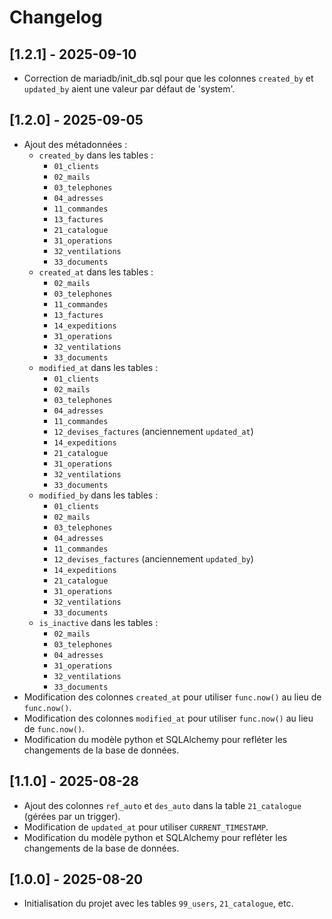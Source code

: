 # Changelog

## [1.2.1] - 2025-09-10

- Correction de mariadb/init_db.sql pour que les colonnes `created_by` et `updated_by` aient une valeur par défaut de 'system'.

## [1.2.0] - 2025-09-05

- Ajout des métadonnées :
  - `created_by` dans les tables :
    - `01_clients`
    - `02_mails`
    - `03_telephones`
    - `04_adresses`
    - `11_commandes`
    - `13_factures`
    - `21_catalogue`
    - `31_operations`
    - `32_ventilations`
    - `33_documents`
  - `created_at` dans les tables :
    - `02_mails`
    - `03_telephones`
    - `11_commandes`
    - `13_factures`
    - `14_expeditions`
    - `31_operations`
    - `32_ventilations`
    - `33_documents`
  - `modified_at` dans les tables :
    - `01_clients`
    - `02_mails`
    - `03_telephones`
    - `04_adresses`
    - `11_commandes`
    - `12_devises_factures` (anciennement `updated_at`)
    - `14_expeditions`
    - `21_catalogue`
    - `31_operations`
    - `32_ventilations`
    - `33_documents`
  - `modified_by` dans les tables :
    - `01_clients`
    - `02_mails`
    - `03_telephones`
    - `04_adresses`
    - `11_commandes`
    - `12_devises_factures` (anciennement `updated_by`)
    - `14_expeditions`
    - `21_catalogue`
    - `31_operations`
    - `32_ventilations`
    - `33_documents`
  - `is_inactive` dans les tables :
    - `02_mails`
    - `03_telephones`
    - `04_adresses`
    - `31_operations`
    - `32_ventilations`
    - `33_documents`
- Modification des colonnes `created_at` pour utiliser `func.now()` au lieu de `func.now()`.
- Modification des colonnes `modified_at` pour utiliser `func.now()` au lieu de `func.now()`.
- Modification du modèle python et SQLAlchemy pour refléter les changements de la base de données.

## [1.1.0] - 2025-08-28

- Ajout des colonnes `ref_auto` et `des_auto` dans la table `21_catalogue` (gérées par un trigger).
- Modification de `updated_at` pour utiliser `CURRENT_TIMESTAMP`.
- Modification du modèle python et SQLAlchemy pour refléter les changements de la base de données.

## [1.0.0] - 2025-08-20

- Initialisation du projet avec les tables `99_users`, `21_catalogue`, etc.
